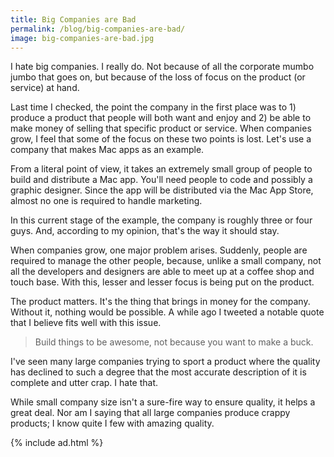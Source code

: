 ```yaml
---
title: Big Companies are Bad
permalink: /blog/big-companies-are-bad/
image: big-companies-are-bad.jpg
---
```


I hate big companies. I really do. Not because of all the corporate mumbo jumbo that goes on, but because of the loss of focus on the product (or service) at hand.

Last time I checked, the point the company in the first place was to 1) produce a product that people will both want and enjoy and 2) be able to make money of selling that specific product or service. When companies grow, I feel that some of the focus on these two points is lost. Let's use a company that makes Mac apps as an example.

From a literal point of view, it takes an extremely small group of people to build and distribute a Mac app. You'll need people to code and possibly a graphic designer. Since the app will be distributed via the Mac App Store, almost no one is required to handle marketing.

In this current stage of the example, the company is roughly three or four guys. And, according to my opinion, that's the way it should stay.

When companies grow, one major problem arises. Suddenly, people are required to manage the other people, because, unlike a small company, not all the developers and designers are able to meet up at a coffee shop and touch base. With this, lesser and lesser focus is being put on the product.

The product matters. It's the thing that brings in money for the company. Without it, nothing would be possible. A while ago I tweeted a notable quote that I believe fits well with this issue.

> Build things to be awesome, not because you want to make a buck.

I've seen many large companies trying to sport a product where the quality has declined to such a degree that the most accurate description of it is complete and utter crap. I hate that.

While small company size isn't a sure-fire way to ensure quality, it helps a great deal. Nor am I saying that all large companies produce crappy products; I know quite I few with amazing quality.

{% include ad.html %}